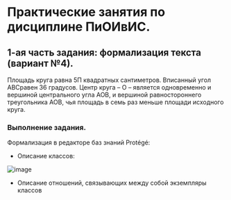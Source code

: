 # Практические занятия по дисциплине ПиОИвИС.
## 1-ая часть задания: формализация текста (вариант №4).
Площадь круга равна 5П квадратных сантиметров. Вписанный угол АBCравен 36 градусов. Центр круга – О – является одновременно и вершиной центрального угла АОВ, и вершиной равностороннего треугольника АОВ, чья площадь в семь раз меньше площади исходного круга.
### Выполнение задания.
Формализация в редакторе баз знаний Protégé:
- Описание классов:

![image](https://github.com/iis-32170x/RPIIS/assets/144334182/85118b30-f9ad-4635-af06-7d9a1336fcbd)

- Описание отношений, связывающих между собой экземпляры классов

